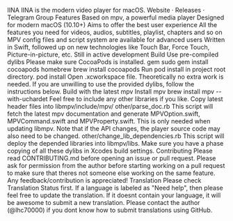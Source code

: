 IINA IINA is the modern video player for macOS. Website · Releases · Telegram Group Features Based on mpv, a powerful media player Designed for modern macOS (10.10+) Aims to offer the best user experience All the features you need for videos, audios, subtitles, playlist, chapters and so on MPV config files and script system are available for advanced users Written in Swift, followed up on new technologies like Touch Bar, Force Touch, Picture-in-picture, etc. Still in active development Build Use pre-compiled dylibs Please make sure CocoaPods is installed. gem sudo gem install cocoapods homebrew brew install cocoapods Run pod install in project root directory. pod install Open .xcworkspace file. Theoretically no extra work is needed. If you are unwilling to use the provided dylibs, follow the instructions below. Build with the latest mpv Install mpv brew install mpv --with-uchardet Feel free to include any other libraries if you like. Copy latest header files into libmpv/include/mpv/ other/parse_doc.rb This script will fetch the latest mpv documentation and generate MPVOption.swift, MPVCommand.swift and MPVProperty.swift. This is only needed when updating libmpv. Note that if the API changes, the player source code may also need to be changed. other/change_lib_dependencies.rb This script will deploy the depended libraries into libmpv/libs. Make sure you have a phase copying of all these dylibs in Xcodes build settings. Contributing Please read CONTRIBUTING.md before opening an issue or pull request. Please ask for permission from the author before starting working on a pull request to make sure that theres not someone else working on the same feature. Any feedback/contribution is appreciated! Translation Please check Translation Status first. If a language is labeled as "Need help", then please feel free to update the translation. If it doesnt contain your language, it will be awesome to submit a new translation. Please contact the author (@lhc70000) if you dont know how to submit translations using GitHub.